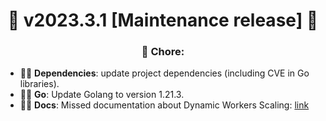 # <center> 🚀 v2023.3.1 [Maintenance release] 🚀 </center>

### <center>🧹 Chore:</center>

- 🧑‍🏭 **Dependencies**: update project dependencies (including CVE in Go libraries).
- 🧑‍🏭 **Go**: Update Golang to version 1.21.3.
- 🧑‍🏭 **Docs**: Missed documentation about Dynamic Workers Scaling: [link](https://roadrunner.dev/docs/php-scaling/current/en)